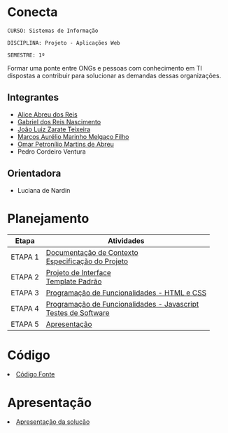 # Conecta

`CURSO: Sistemas de Informação`

`DISCIPLINA: Projeto - Aplicações Web`

`SEMESTRE: 1º`

Formar uma ponte entre ONGs e pessoas com conhecimento em TI dispostas a contribuir para solucionar as demandas dessas organizações.

## Integrantes

* [Alice Abreu dos Reis](https://github.com/aliceabreu)
* [Gabriel dos Reis Nascimento](https://github.com/gabrielrnascimento)
* [João Luiz Zarate Teixeira](https://github.com/joaozarate)
* [Marcos Aurélio Marinho Melgaço Filho](https://github.com/marcossxj)
* [Omar Petronílio Martins de Abreu](https://github.com/arondightt)
* Pedro Cordeiro Ventura

## Orientadora

* Luciana de Nardin

# Planejamento

| Etapa         | Atividades |
|  :----:   | ----------- |
| ETAPA 1         |[Documentação de Contexto](docs/context.md) <br> [Especificação do Projeto](docs/especification.md) |
| ETAPA 2         |[Projeto de Interface](docs/interface.md) <br> [Template Padrão](docs/template.md) |
| ETAPA 3         |[Programação de Funcionalidades - HTML e CSS](docs/development.md) |
| ETAPA 4        |[Programação de Funcionalidades - Javascript](docs/development.md) <br> [Testes de Software ](docs/tests.md) |
| ETAPA 5         | [Apresentação](presentation/README.md) |

# Código

<li><a href="src/README.md"> Código Fonte</a></li>

# Apresentação

<li><a href="presentation/README.md"> Apresentação da solução</a></li>
